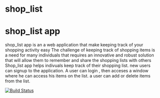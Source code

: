 # shop_list
# shop_list app 
shop_list app is an a web application that make keeping track of your shopping activity easy
The challenge of keeping track of shopping items is a need for many individuals that requires an innovative and robust solution that will allow them to remember and share the shopping lists with others 
 Shop_list app
 helps indivuals keep track of their shopping list.
new users can signup to the application.
A user can login , then acceses a window where he can access his items on the list.
a user can add  or delete items from the list.

[![Build Status](https://travis-ci.org/ruganda/shop_list.svg?branch=master)](https://travis-ci.org/ruganda/shop_list) 
